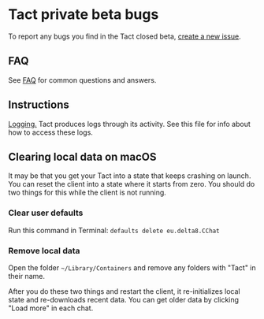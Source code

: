 # Tact private beta bugs

To report any bugs you find in the Tact closed beta, [create a new issue][new].

## FAQ

See [FAQ](FAQ.md) for common questions and answers.

## Instructions

[Logging.](Logging.md) Tact produces logs through its activity. See this file for info about how to access these logs.

[new]: https://github.com/tact/beta-bugs/issues/new/choose

## Clearing local data on macOS

It may be that you get your Tact into a state that keeps crashing on launch. You can reset the client into a state where it starts from zero. You should do two things for this while the client is not running.

### Clear user defaults

Run this command in Terminal: `defaults delete eu.delta8.CChat`

### Remove local data

Open the folder `~/Library/Containers` and remove any folders with "Tact" in their name.

After you do these two things and restart the client, it re-initializes local state and re-downloads recent data. You can get older data by clicking "Load more" in each chat.
